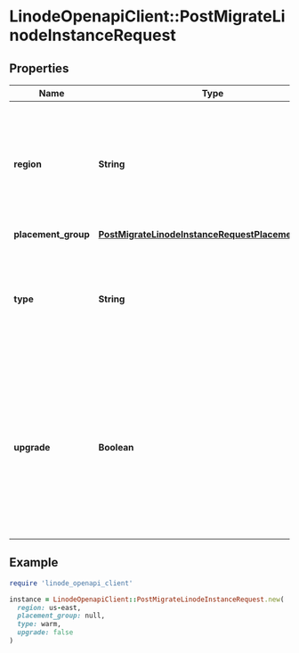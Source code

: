 # LinodeOpenapiClient::PostMigrateLinodeInstanceRequest

## Properties

| Name | Type | Description | Notes |
| ---- | ---- | ----------- | ----- |
| **region** | **String** | The region to which the Linode will be migrated. Must be a valid region slug. A list of regions can be viewed by running the [List regions](https://techdocs.akamai.com/linode-api/reference/get-regions) operation. A cross data center migration will cancel a pending migration that has not yet been initiated. A cross data center migration will initiate a &#x60;linode_migrate_datacenter_create&#x60; event. | [optional] |
| **placement_group** | [**PostMigrateLinodeInstanceRequestPlacementGroup**](PostMigrateLinodeInstanceRequestPlacementGroup.md) |  | [optional] |
| **type** | **String** | Type of migration used in moving to a new host or Linode type.  &#x60;warm&#x60;: the Linode will not power down until the migration is complete. Warm migrations are not available for DC migrations.  &#x60;cold&#x60;: the Linode will be powered down and migrated. When the migration is complete, the Linode will be powered on. | [optional][default to &#39;cold&#39;] |
| **upgrade** | **Boolean** | When initiating a cross DC migration, setting this value to true will also ensure that the Linode is upgraded to the latest generation of hardware that corresponds to your Linode&#39;s Type, if any free upgrades are available for it. If no free upgrades are available, and this value is set to true, then the endpoint will return a 400 error code and the migration will not be performed. If the data center set in the &#x60;region&#x60; field does not allow upgrades, then the endpoint will return a 400 error code and the migration will not be performed. | [optional][default to false] |

## Example

```ruby
require 'linode_openapi_client'

instance = LinodeOpenapiClient::PostMigrateLinodeInstanceRequest.new(
  region: us-east,
  placement_group: null,
  type: warm,
  upgrade: false
)
```


